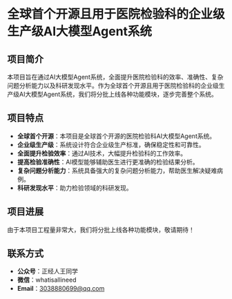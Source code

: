 # 全球首个开源且用于医院检验科的企业级生产级AI大模型Agent系统

## 项目简介
本项目旨在通过AI大模型Agent系统，全面提升医院检验科的效率、准确性、复杂问题分析能力以及科研发现水平。作为全球首个开源且用于医院检验科的企业级生产级AI大模型Agent系统，我们将分批上线各种功能模块，逐步完善整个系统。

## 项目特点
- **全球首个开源**：本项目是全球首个开源的医院检验科AI大模型Agent系统。
- **企业级生产级**：系统设计符合企业级生产标准，确保稳定性和可靠性。
- **全面提升检验效率**：通过AI技术，大幅提升检验科的工作效率。
- **提高检验准确性**：AI模型能够辅助医生进行更准确的检验结果分析。
- **复杂问题分析能力**：系统具备强大的复杂问题分析能力，帮助医生解决疑难病例。
- **科研发现水平**：助力检验领域的科研发现。

## 项目进展
由于本项目工程量非常大，我们将分批上线各种功能模块，敬请期待！

## 联系方式
- **公众号**：正经人王同学
- **微信**：whatisallineed
- **Email**：3038880699@qq.com
